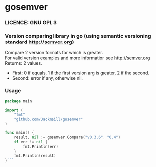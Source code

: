 # gosemver
### LICENCE: GNU GPL 3

### Version comparing library in go (using semantic versioning standard http://semver.org)

Compare 2 version formats for which is greater.<br>
For valid version examples and more information see http://semver.org<br>
Returns: 2 values. 
* First: 0 if equals, 1 if the first version arg is greater, 2 if the second.
* Second: error if any, otherwise nil.

### Usage

```go
package main

import (
	"fmt"
	"github.com/Jackneill/gosemver"
)

func main() {
	result, nil := gosemver.Compare("v0.3.6", "0.4")
	if err != nil {
		fmt.Println(err)
	}
	fmt.Println(result)
}```